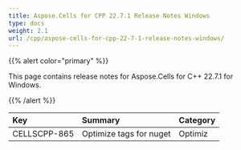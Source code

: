 ```yaml
---
title: Aspose.Cells for CPP 22.7.1 Release Notes Windows
type: docs
weight: 2.1
url: /cpp/aspose-cells-for-cpp-22-7-1-release-notes-windows/
---
```


{{% alert color="primary" %}}

This page contains release notes for Aspose.Cells for C++ 22.7.1 for Windows.

{{% /alert %}}

|**Key**|**Summary**|**Category**|
| :- | :- | :- |
|CELLSCPP-865|Optimize tags for nuget |Optimiz|

